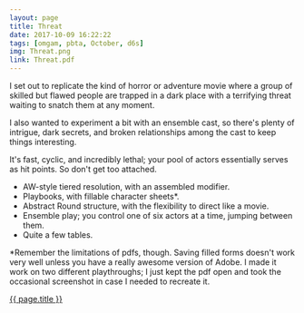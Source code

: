 ```yaml
---
layout: page
title: Threat
date: 2017-10-09 16:22:22
tags: [omgam, pbta, October, d6s]
img: Threat.png
link: Threat.pdf
---
```


I set out to replicate the kind of horror or adventure movie where a group of skilled but flawed people are trapped in a dark place with a terrifying threat waiting to snatch them at any moment.

I also wanted to experiment a bit with an ensemble cast, so there's plenty of intrigue, dark secrets, and broken relationships among the cast to keep things interesting.

It's fast, cyclic, and incredibly lethal; your pool of actors essentially serves as hit points. So don't get too attached.

* AW-style tiered resolution, with an assembled modifier.
* Playbooks, with fillable character sheets*.
* Abstract Round structure, with the flexibility to direct like a movie.
* Ensemble play; you control one of six actors at a time, jumping between them.
* Quite a few tables.

\*Remember the limitations of pdfs, though. Saving filled forms doesn't work very well unless you have a really awesome version of Adobe. I made it work on two different playthroughs; I just kept the pdf open and took the occasional screenshot in case I needed to recreate it.

<div class="img_row">
	<a href="{{ site.baseurl }}/pdf/{{ page.link }}"><img class="col three" src="{{ site.baseurl }}/img/{{ page.img}}" alt="" title="{{ page.title }}"/></a>
</div>
<div class="col three caption">
	<a href="{{ site.baseurl }}/pdf/{{ page.link }}">{{ page.title }}</a>
</div>
